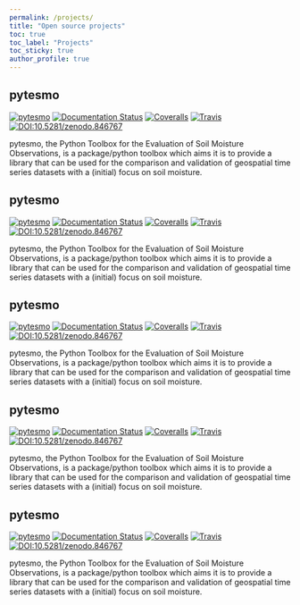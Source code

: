 ```yaml
---
permalink: /projects/
title: "Open source projects"
toc: true
toc_label: "Projects"
toc_sticky: true
author_profile: true
---
```


## pytesmo

<!-- [![forthebadge made-with-python](http://ForTheBadge.com/images/badges/made-with-python.svg)](https://www.python.org/) -->
[![pytesmo](https://badge.fury.io/py/pytesmo.svg)](https://badge.fury.io/py/pytesmo/)
[![Documentation Status](https://readthedocs.org/projects/pytesmo/badge/?version=latest)](https://pytesmo.readthedocs.io/en/latest/?badge=latest)
[![Coveralls](https://coveralls.io/repos/TUW-GEO/pytesmo/badge.png?branch=master)](https://coveralls.io/r/TUW-GEO/pytesmo?branch=master)
[![Travis](https://travis-ci.org/TUW-GEO/pytesmo.svg?branch=master)](https://travis-ci.org/TUW-GEO/pytesmo)
[![DOI:10.5281/zenodo.846767](https://zenodo.org/badge/DOI/10.5281/zenodo.846767.svg)](https://doi.org/10.5281/zenodo.846767)

pytesmo, the Python Toolbox for the Evaluation of Soil Moisture Observations, is a package/python toolbox which aims it is to provide a library that can be used for the comparison and validation of geospatial time series datasets with a (initial) focus on soil moisture.

## pytesmo

<!-- [![forthebadge made-with-python](http://ForTheBadge.com/images/badges/made-with-python.svg)](https://www.python.org/) -->
[![pytesmo](https://badge.fury.io/py/pytesmo.svg)](https://badge.fury.io/py/pytesmo/)
[![Documentation Status](https://readthedocs.org/projects/pytesmo/badge/?version=latest)](https://pytesmo.readthedocs.io/en/latest/?badge=latest)
[![Coveralls](https://coveralls.io/repos/TUW-GEO/pytesmo/badge.png?branch=master)](https://coveralls.io/r/TUW-GEO/pytesmo?branch=master)
[![Travis](https://travis-ci.org/TUW-GEO/pytesmo.svg?branch=master)](https://travis-ci.org/TUW-GEO/pytesmo)
[![DOI:10.5281/zenodo.846767](https://zenodo.org/badge/DOI/10.5281/zenodo.846767.svg)](https://doi.org/10.5281/zenodo.846767)

pytesmo, the Python Toolbox for the Evaluation of Soil Moisture Observations, is a package/python toolbox which aims it is to provide a library that can be used for the comparison and validation of geospatial time series datasets with a (initial) focus on soil moisture.

## pytesmo

<!-- [![forthebadge made-with-python](http://ForTheBadge.com/images/badges/made-with-python.svg)](https://www.python.org/) -->
[![pytesmo](https://badge.fury.io/py/pytesmo.svg)](https://badge.fury.io/py/pytesmo/)
[![Documentation Status](https://readthedocs.org/projects/pytesmo/badge/?version=latest)](https://pytesmo.readthedocs.io/en/latest/?badge=latest)
[![Coveralls](https://coveralls.io/repos/TUW-GEO/pytesmo/badge.png?branch=master)](https://coveralls.io/r/TUW-GEO/pytesmo?branch=master)
[![Travis](https://travis-ci.org/TUW-GEO/pytesmo.svg?branch=master)](https://travis-ci.org/TUW-GEO/pytesmo)
[![DOI:10.5281/zenodo.846767](https://zenodo.org/badge/DOI/10.5281/zenodo.846767.svg)](https://doi.org/10.5281/zenodo.846767)

pytesmo, the Python Toolbox for the Evaluation of Soil Moisture Observations, is a package/python toolbox which aims it is to provide a library that can be used for the comparison and validation of geospatial time series datasets with a (initial) focus on soil moisture.

## pytesmo

<!-- [![forthebadge made-with-python](http://ForTheBadge.com/images/badges/made-with-python.svg)](https://www.python.org/) -->
[![pytesmo](https://badge.fury.io/py/pytesmo.svg)](https://badge.fury.io/py/pytesmo/)
[![Documentation Status](https://readthedocs.org/projects/pytesmo/badge/?version=latest)](https://pytesmo.readthedocs.io/en/latest/?badge=latest)
[![Coveralls](https://coveralls.io/repos/TUW-GEO/pytesmo/badge.png?branch=master)](https://coveralls.io/r/TUW-GEO/pytesmo?branch=master)
[![Travis](https://travis-ci.org/TUW-GEO/pytesmo.svg?branch=master)](https://travis-ci.org/TUW-GEO/pytesmo)
[![DOI:10.5281/zenodo.846767](https://zenodo.org/badge/DOI/10.5281/zenodo.846767.svg)](https://doi.org/10.5281/zenodo.846767)

pytesmo, the Python Toolbox for the Evaluation of Soil Moisture Observations, is a package/python toolbox which aims it is to provide a library that can be used for the comparison and validation of geospatial time series datasets with a (initial) focus on soil moisture.

## pytesmo

<!-- [![forthebadge made-with-python](http://ForTheBadge.com/images/badges/made-with-python.svg)](https://www.python.org/) -->
[![pytesmo](https://badge.fury.io/py/pytesmo.svg)](https://badge.fury.io/py/pytesmo/)
[![Documentation Status](https://readthedocs.org/projects/pytesmo/badge/?version=latest)](https://pytesmo.readthedocs.io/en/latest/?badge=latest)
[![Coveralls](https://coveralls.io/repos/TUW-GEO/pytesmo/badge.png?branch=master)](https://coveralls.io/r/TUW-GEO/pytesmo?branch=master)
[![Travis](https://travis-ci.org/TUW-GEO/pytesmo.svg?branch=master)](https://travis-ci.org/TUW-GEO/pytesmo)
[![DOI:10.5281/zenodo.846767](https://zenodo.org/badge/DOI/10.5281/zenodo.846767.svg)](https://doi.org/10.5281/zenodo.846767)

pytesmo, the Python Toolbox for the Evaluation of Soil Moisture Observations, is a package/python toolbox which aims it is to provide a library that can be used for the comparison and validation of geospatial time series datasets with a (initial) focus on soil moisture.
